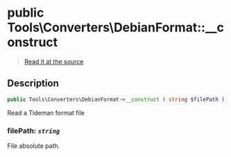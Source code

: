 # public Tools\Converters\DebianFormat::__construct

> [Read it at the source](https://github.com/julien-boudry/Condorcet/blob/master/src/Tools/Converters/DebianFormat.php#L34)

## Description    

```php
public Tools\Converters\DebianFormat->__construct ( string $filePath )
```

Read a Tideman format file
    

### **filePath:** *`string`*   
File absolute path.    
